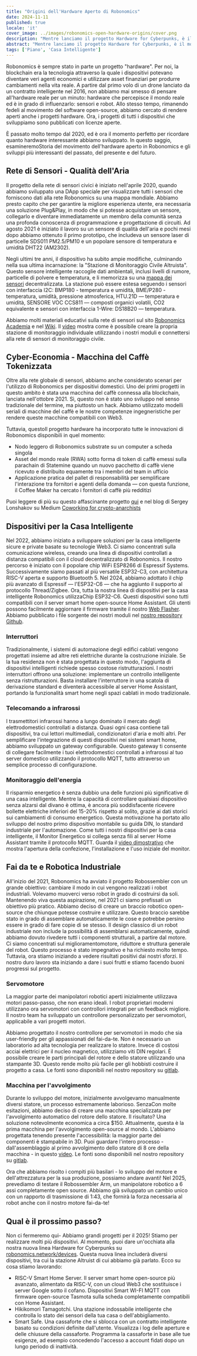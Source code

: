 ```yaml
---
title: "Origini dell'Hardware Aperto di Robonomics"
date: 2024-11-11
published: true
locale: 'it'
cover_image: ../images/robonomics-open-hardware-origins/cover.png
description: "Mentre lanciamo il progetto Hardware for Cyberpunks, è il momento di riflettere sul nostro percorso hardware dal 2020. Questo saggio esplorerà il movimento dell'hardware aperto di Robonomics."
abstract: "Mentre lanciamo il progetto Hardware for Cyberpunks, è il momento di riflettere sul nostro percorso hardware dal 2020. Questo saggio esplorerà il movimento dell'hardware aperto di Robonomics."
tags: ['Piano', 'Casa Intelligente']
---
```


Robonomics è sempre stato in parte un progetto "hardware". Per noi, la blockchain era la tecnologia attraverso la quale i dispositivi potevano diventare veri agenti economici e utilizzare asset finanziari per produrre cambiamenti nella vita reale. A partire dal primo volo di un drone lanciato da un contratto intelligente nel 2016, non abbiamo mai smesso di pensare all'hardware reale per un minuto: hardware che percepisce il mondo reale ed è in grado di influenzarlo: sensori e robot. Allo stesso tempo, rimanendo fedeli al movimento del software open-source, abbiamo cercato di rendere aperti anche i progetti hardware. Ora, i progetti di tutti i dispositivi che sviluppiamo sono pubblicati con licenze aperte.

È passato molto tempo dal 2020, ed è ora il momento perfetto per ricordare quanto hardware interessante abbiamo sviluppato. In questo saggio, esamineremoStoria del movimento dell'hardware aperto in Robonomics e gli sviluppi più interessanti del passato, del presente e del futuro.

## Rete di Sensori - Qualità dell'Aria

Il progetto della rete di sensori civici è iniziato nell'aprile 2020, quando abbiamo sviluppato una DApp speciale per visualizzare tutti i sensori che forniscono dati alla rete Robonomics su una mappa mondiale. Abbiamo presto capito che per garantire la migliore esperienza utente, era necessaria una soluzione Plug&Play, in modo che si potesse acquistare un sensore, collegarlo e diventare immediatamente un membro della comunità senza una profonda conoscenza di programmazione e progettazione di circuiti. Ad agosto 2021 è iniziato il lavoro su un sensore di qualità dell'aria e pochi mesi dopo abbiamo ottenuto il primo prototipo, che includeva un sensore laser di particelle SDS011 PM2.5/PM10 e un popolare sensore di temperatura e umidità DHT22 (AM2302).

<rb-image zoom src="./images/robonomics-open-hardware-origins/air-quality-station.jpg" alt="Hardware della Rete di Sensori Qualità dell'Aria" />

Negli ultimi tre anni, il dispositivo ha subito ampie modifiche, culminando nella sua ultima incarnazione: la "Stazione di Monitoraggio Civile Altruista". Questo sensore intelligente raccoglie dati ambientali, inclusi livelli di rumore, particelle di polvere e temperatura, e li memorizza su una [mappa dei sensori](https://sensors.social/) decentralizzata. La stazione può essere estesa seguendo i sensori con interfaccia I2C: BMP180 - temperatura e umidità, BME/P280 - temperatura, umidità, pressione atmosferica, HTU.21D — temperatura e umidità, SENSORE VOC CCS811 — composti organici volatili, CO2 equivalente e sensori con interfaccia 1-Wire: DS18B20 — temperatura.

<rb-image zoom src="./images/robonomics-open-hardware-origins/altruist-hq.jpg" alt="Stazione Aria Altruist" />

Abbiamo molti materiali educativi sulla rete di sensori sul sito [Robonomics Academia](https://robonomics.academy/en/learn/sensors-connectivity-course/overview/) e nel [Wiki](https://wiki.robonomics.network/docs/sds-sensor-connect/). Il [video](https://www.youtube.com/watch?v=OdTd1sacCso) mostra come è possibile creare la propria stazione di monitoraggio individuale utilizzando i nostri moduli e connettersi alla rete di sensori di monitoraggio civile.

## Cyber-Economia - Macchina del Caffè Tokenizzata

Oltre alla rete globale di sensori, abbiamo anche considerato scenari per l'utilizzo di Robonomics per dispositivi domestici. Uno dei primi progetti in questo ambito è stata una macchina del caffè connessa alla blockchain, lanciata nell'ottobre 2021. Sì, questo non è stato uno sviluppo nel senso tradizionale del termine, ma piuttosto un hack. Abbiamo utilizzato modelli seriali di macchine del caffè e le nostre competenze ingegneristiche per rendere queste macchine compatibili con Web3.

<rb-image zoom src="./images/robonomics-open-hardware-origins/robonomics-coffee-maker.jpg" alt="robonomics-coffee-maker" />

Tuttavia, questoIl progetto hardware ha incorporato tutte le innovazioni di Robonomics disponibili in quel momento:

- Nodo leggero di Robonomics substrate su un computer a scheda singola
- Asset del mondo reale (RWA) sotto forma di token di caffè emessi sulla parachain di Statemine quando un nuovo pacchetto di caffè viene ricevuto e distribuito equamente tra i membri del team in ufficio
- Applicazione pratica del pallet di responsabilità per semplificare l'interazione tra fornitori e agenti della domanda — con questa funzione, il Coffee Maker ha cercato i fornitori di caffè più redditizi

Puoi leggere di più su questo affascinante progetto [qui](https://robonomics.network/cases/blockchain-coffee-machine/) e nel blog di Sergey Lonshakov su Medium [Coworking for crypto-anarchists](https://blog.aira.life/coworking-for-crypto-anarchists-p1-5ebecb252f2d)

## Dispositivi per la Casa Intelligente

Nel 2022, abbiamo iniziato a sviluppare soluzioni per la casa intelligente sicure e private basate su tecnologie Web3. Ci siamo concentrati sulla comunicazione wireless, creando una linea di dispositivi controllati a distanza compatibili con il cloud decentralizzato di Robonomics. Il nostro percorso è iniziato con il popolare chip WiFi ESP8266 di Espressif Systems. Successivamente siamo passati al più versatile ESP32-C3, con architettura RISC-V aperta e supporto Bluetooth 5. Nel 2024, abbiamo adottato il chip più avanzato di Espressif — l'ESP32-C6 — che ha aggiunto il supporto al protocollo Thread/Zigbee. Ora, tutta la nostra linea di dispositivi per la casa intelligente Robonomics utilizzaChip ESP32-C6. Questi dispositivi sono tutti compatibili con il server smart home open-source Home Assistant. Gli utenti possono facilmente aggiornare il firmware tramite il nostro [Web Flasher](https://webflasher.robonomics.network/). Abbiamo pubblicato i file sorgente dei nostri moduli nel [nostro repository Github](https://github.com/airalab/hardware).

### Interruttori

Tradizionalmente, i sistemi di automazione degli edifici cablati vengono progettati insieme ad altre reti elettriche durante la costruzione iniziale. Se la tua residenza non è stata progettata in questo modo, l'aggiunta di dispositivi intelligenti richiede spesso costose ristrutturazioni. I nostri interruttori offrono una soluzione: implementare un controllo intelligente senza ristrutturazioni. Basta installare l'interruttore in una scatola di derivazione standard e diventerà accessibile al server Home Assistant, portando la funzionalità smart home negli spazi cablati in modo tradizionale.

<rb-image zoom src="./images/robonomics-open-hardware-origins/2-gang-switch.jpg" alt="" />

### Telecomando a infrarossi

I trasmettitori infrarossi hanno a lungo dominato il mercato degli elettrodomestici controllati a distanza. Quasi ogni casa contiene tali dispositivi, tra cui lettori multimediali, condizionatori d'aria e molti altri. Per semplificare l'integrazione di questi dispositivi nei sistemi smart home, abbiamo sviluppato un gateway configurabile. Questo gateway ti consente di collegare facilmente i tuoi elettrodomestici controllati a infrarossi al tuo server domestico utilizzando il protocollo MQTT, tutto attraverso un semplice processo di configurazione.

<rb-image zoom src="./images/robonomics-open-hardware-origins/ir-remote-control.jpg" alt="IR Remote Control" />

### Monitoraggio dell'energia

Il risparmio energetico è senza dubbio una delle funzioni più significative di una casa intelligente. Mentre la capacità di controllare qualsiasi dispositivo senza alzarsi dal divano è ottima, è ancora più soddisfacente ricevere bollette elettriche inferiori del 15-20% rispetto al solito, grazie ai dati storici sui cambiamenti di consumo energetico. Questa motivazione ha portato allo sviluppo del nostro primo dispositivo montabile su guida DIN, lo standard industriale per l'automazione. Come tutti i nostri dispositivi per la casa intelligente, il Monitor Energetico si collega senza fili al server Home Assistant tramite il protocollo MQTT. Guarda il [video dimostrativo](https://www.youtube.com/watch?v=xtXIsORJGP0) che mostra l'apertura della confezione, l'installazione e l'uso iniziale del monitor.

<rb-image zoom src="./images/robonomics-open-hardware-origins/energy-monitor.jpg" alt="Monitor Energetico" />


## Fai da te e Robotica Industriale

All'inizio del 2021, Robonomics ha avviato il progetto Robossembler con un grande obiettivo: cambiare il modo in cui vengono realizzati i robot industriali. Volevamo muoverci verso robot in grado di costruirsi da soli. Mantenendo viva questa aspirazione, nel 2021 ci siamo prefissati un obiettivo più pratico. Abbiamo deciso di creare un braccio robotico open-source che chiunque potesse costruire e utilizzare. Questo braccio sarebbe stato in grado di assemblare automaticamente le cose e potrebbe persino essere in grado di fare copie di se stesso. Il design classico di un robot industriale non include la possibilità di assemblarsi automaticamente, quindi abbiamo dovuto rivedere tutti i componenti strutturali, a partire dal motore. Ci siamo concentrati sul miglioramentomotore, riduttore e struttura generale del robot. Questo processo è stato impegnativo e ha richiesto molto tempo. Tuttavia, ora stiamo iniziando a vedere risultati positivi dai nostri sforzi. Il nostro duro lavoro sta iniziando a dare i suoi frutti e stiamo facendo buoni progressi sul progetto.

### Servomotore

La maggior parte dei manipolatori robotici aperti inizialmente utilizzava motori passo-passo, che non erano ideali. I robot proprietari moderni utilizzano ora servomotori con controllori integrati per un feedback migliore. Il nostro team ha sviluppato un controllore personalizzato per servomotori, applicabile a vari progetti motori.

<rb-image zoom src="./images/robonomics-open-hardware-origins/robossembler-servo-reducer-exploding-view-01.jpg" alt="Vista Esplosa del Servomotore Robossembler" />

<rb-image zoom src="./images/robonomics-open-hardware-origins/servo.jpg" alt="Servomotore Robossembler" />

Abbiamo progettato il nostro controllore per servomotori in modo che sia user-friendly per gli appassionati del fai-da-te. Non è necessario un laboratorio ad alta tecnologia per realizzare lo statore. Invece di costosi acciai elettrici per il nucleo magnetico, utilizziamo viti DIN regolari. È possibile creare le parti principali del rotore e dello statore utilizzando una stampante 3D. Questo rende molto più facile per gli hobbisti costruire il progetto a casa. Le fonti sono disponibili nel nostro repository su [gitlab](https://gitlab.com/robossembler/servo).

### Macchina per l'avvolgimento

Durante lo sviluppo del motore, inizialmente avvolgevamo manualmente diversi statore, un processo estremamente laborioso. SenzaCon molte esitazioni, abbiamo deciso di creare una macchina specializzata per l'avvolgimento automatico del rotore dello statore. Il risultato? Una soluzione notevolmente economica a circa $150. Attualmente, questa è la prima macchina per l'avvolgimento open-source al mondo. L'abbiamo progettata tenendo presente l'accessibilità: la maggior parte dei componenti è stampabile in 3D. Puoi guardare l'intero processo - dall'assemblaggio al primo avvolgimento dello statore di 8 ore della macchina - in questo [video](https://youtu.be/5glGYkbpT6w?si=H6iFg7i56K8elXjw). Le fonti sono disponibili nel nostro repository su [gitlab](https://gitlab.com/robossembler/cnc/motor-wire-winder).

<rb-image zoom src="./images/robonomics-open-hardware-origins/winder.jpg" alt="Avvolgitore di filo per motore" />

Ora che abbiamo risolto i compiti più basilari - lo sviluppo del motore e dell'attrezzatura per la sua produzione, possiamo andare avanti! Nel 2025, prevediamo di testare il Robossembler Arm, un manipolatore robotico a 6 assi completamente open source. Abbiamo già sviluppato un cambio unico con un rapporto di trasmissione di 1:43, che fornirà la forza necessaria al robot anche con il nostro motore fai-da-te!

<rb-image zoom src="./images/robonomics-open-hardware-origins/robossembler-arm.jpg" alt="Braccio Robossembler" />


## Qual è il prossimo passo?

Non ci fermeremo qui- Abbiamo grandi progetti per il 2025! Stiamo per realizzare molti più dispositivi. Al momento, puoi dare un'occhiata alla nostra nuova linea Hardware for Cyberpunks su [robonomics.network/devices](https://robonomics.network/devices/). Questa nuova linea includerà diversi dispositivi, tra cui la stazione Altruist di cui abbiamo già parlato. Ecco su cosa stiamo lavorando:

  - RISC-V Smart Home Server. Il server smart home open-source più avanzato, alimentato da RISC-V, con un cloud Web3 che sostituisce i server Google sotto il cofano. Dispositivi Smart WI-FI MQTT con firmware open-source Tasmota sulla scheda completamente compatibili con Home Assistant.
  - Hikikomori Tamagotchi. Una stazione indossabile intelligente che controlla lo stato dei sensori della tua casa o dell'abbigliamento.
  - Smart Safe. Una cassaforte che si sblocca con un contratto intelligente basato su condizioni definite dall'utente. Visualizza i log delle aperture e delle chiusure della cassaforte. Programma la cassaforte in base alle tue esigenze, ad esempio concedendo l'accesso a account fidati dopo un lungo periodo di inattività.